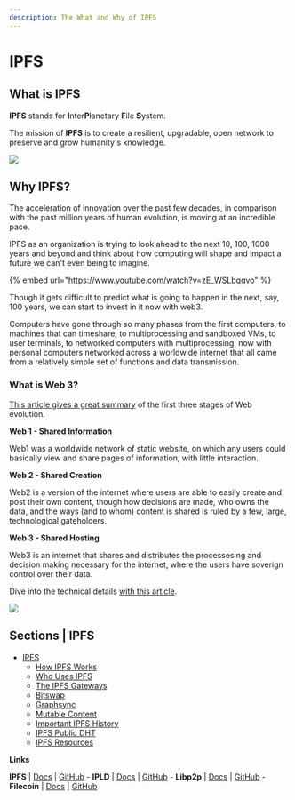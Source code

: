 ```yaml
---
description: The What and Why of IPFS
---
```


# IPFS

## What is IPFS

**IPFS** stands for **I**nter**P**lanetary **F**ile **S**ystem.

The mission of **IPFS** is to create a resilient, upgradable, open network to preserve and grow humanity's knowledge.

![](<../../.gitbook/assets/image (37).png>)

## Why IPFS?

The acceleration of innovation over the past few decades, in comparison with the past million years of human evolution, is moving at an incredible pace.

IPFS as an organization is trying to look ahead to the next 10, 100, 1000 years and beyond and think about how computing will shape and impact a future we can't even being to imagine.

{% embed url="https://www.youtube.com/watch?v=zE_WSLbqqvo" %}

Though it gets difficult to predict what is going to happen in the next, say, 100 years, we can start to invest in it now with web3.

Computers have gone through so many phases from the first computers, to machines that can timeshare, to multiprocessing and sandboxed VMs, to user terminals, to networked computers with multiprocessing, now with personal computers networked across a worldwide internet that all came from a relatively simple set of functions and data transmission.

### What is Web 3?

[This article gives a great summary](https://medium.com/@vegxcodes/what-you-should-know-about-web3-part-1-15a2ddcfbc41) of the first three stages of Web evolution.

**Web 1 - Shared Information**

Web1 was a worldwide network of static website, on which any users could basically view and share pages of information, with little interaction.

**Web 2 - Shared Creation**

Web2 is a version of the internet where users are able to easily create and post their own content, though how decisions are made, who owns the data, and the ways (and to whom) content is shared is ruled by a few, large, technological gateholders.

**Web 3 - Shared Hosting**

Web3 is an internet that shares and distributes the processesing and decision making necessary for the internet, where the users have soverign control over their data.

Dive into the technical details [with this article](https://mikeal.notion.site/web3-data-permanence-0230072b594748ed9aa0c71ad331f289).

![](<../../.gitbook/assets/image (11).png>)

## Sections | IPFS

* [IPFS](https://github.com/protocol/launchpad/blob/main/docs/ipfs/ipfs/about.md)
  * [How IPFS Works](https://github.com/protocol/launchpad/blob/main/docs/ipfs/ipfs/how-ipfs-works.md)
  * [Who Uses IPFS](https://github.com/protocol/launchpad/blob/main/docs/ipfs/ipfs/who-uses-ipfs.md)
  * [The IPFS Gateways](https://github.com/protocol/launchpad/blob/main/docs/ipfs/ipfs/ipfs-gateways.md)
  * [Bitswap](https://github.com/protocol/launchpad/blob/main/docs/ipfs/ipfs/bitswap.md)
  * [Graphsync](https://github.com/protocol/launchpad/blob/main/docs/ipfs/ipfs/graphsync.md)
  * [Mutable Content](https://github.com/protocol/launchpad/blob/main/docs/ipfs/ipfs/mutable-content.md)
  * [Important IPFS History](https://github.com/protocol/launchpad/blob/main/docs/ipfs/ipfs/ipfs-history.md)
  * [IPFS Public DHT](https://github.com/protocol/launchpad/blob/main/docs/ipfs/ipfs/ipfs-public-dht.md)
  * [IPFS Resources](https://github.com/protocol/launchpad/blob/main/docs/ipfs/ipfs/ipfs-resources.md)

**Links**

**IPFS** | [Docs](https://docs.ipfs.io) | [GitHub](https://github.com/ipfs) - **IPLD** | [Docs](https://ipld.io/docs/) | [GitHub](https://github.com/ipld) - **Libp2p** | [Docs](https://docs.libp2p.io) | [GitHub](https://github.com/libp2p) - **Filecoin** | [Docs](https://docs.filecoin.io) | [GitHub](https://github.com/filecoin-project)
